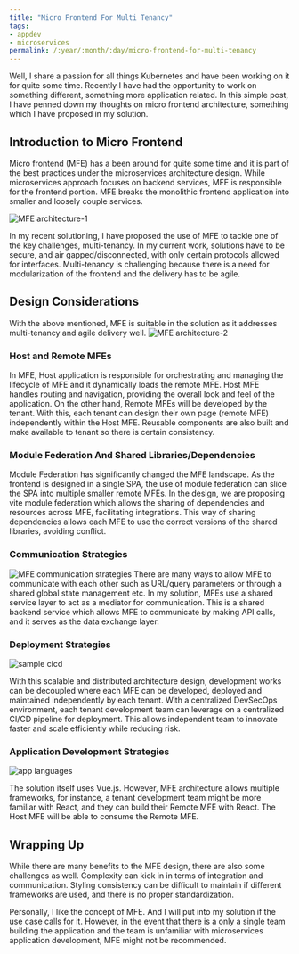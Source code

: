 ```yaml
---
title: "Micro Frontend For Multi Tenancy"
tags:
- appdev
- microservices
permalink: /:year/:month/:day/micro-frontend-for-multi-tenancy
---
```

Well, I share a passion for all things Kubernetes and have been working on it for quite some time. Recently I have had the opportunity to work on something different, something more application related. In this simple post, I have penned down my thoughts on micro frontend architecture, something which I have proposed in my solution.

## Introduction to Micro Frontend
Micro frontend (MFE) has a been around for quite some time and it is part of the best practices under the microservices architecture design. While microservices approach focuses on backend services, MFE is responsible for the frontend portion. MFE breaks the monolithic frontend application into smaller and loosely couple services.

![MFE architecture-1](https://github.com/user-attachments/assets/432dd124-b867-4abe-a4ac-068f67473364)

In my recent solutioning, I have proposed the use of MFE to tackle one of the key challenges, multi-tenancy. In my current work, solutions have to be secure, and air gapped/disconnected, with only certain protocols allowed for interfaces. Multi-tenancy is challenging because there is a need for modularization of the frontend and the delivery has to be agile.

## Design Considerations
With the above mentioned, MFE is suitable in the solution as it addresses multi-tenancy and agile delivery well. 
![MFE architecture-2](https://github.com/user-attachments/assets/a8c8441a-bb04-4eea-aea1-6916c3854a4c)

### Host and Remote MFEs
In MFE, Host application is responsible for orchestrating and managing the lifecycle of MFE and it dynamically loads the remote MFE. Host MFE handles routing and navigation, providing the overall look and feel of the application. 
On the other hand, Remote MFEs will be developed by the tenant. With this, each tenant can design their own page (remote MFE) independently within the Host MFE. Reusable components are also built and make available to tenant so there is certain consistency. 

### Module Federation And Shared Libraries/Dependencies
Module Federation has significantly changed the MFE landscape. As the frontend is designed in a single SPA, the use of module federation can slice the SPA into multiple smaller remote MFEs. In the design, we are proposing vite module federation which allows the sharing of dependencies and resources across MFE, facilitating integrations. This way of sharing dependencies allows each MFE to use the correct versions of the shared libraries, avoiding conflict.

### Communication Strategies
![MFE communication strategies ](https://github.com/user-attachments/assets/d3ba0d97-1c51-41a0-82b9-e27564841e41)
There are many ways to allow MFE to communicate with each other such as URL/query parameters or through a shared global state management etc. In my solution, MFEs use a shared service layer to act as a mediator for communication. This is a shared backend service which allows MFE to communicate by making API calls, and it serves as the data exchange layer.

### Deployment Strategies
![sample cicd](https://github.com/user-attachments/assets/defedc95-7baa-4c29-af8f-5844c50369e2)

With this scalable and distributed architecture design, development works can be decoupled where each MFE can be developed, deployed and maintained independently by each tenant. With a centralized DevSecOps environment, each tenant development team can leverage on a centralized CI/CD pipeline for deployment. This allows independent team to innovate faster and scale efficiently while reducing risk.

### Application Development Strategies
![app languages](https://github.com/user-attachments/assets/f347e23e-dd2b-487d-901d-a53d91cc5f13)

The solution itself uses Vue.js. However, MFE architecture allows multiple frameworks, for instance, a tenant development team might be more familiar with React, and they can build their Remote MFE with React. The Host MFE will be able to consume the Remote MFE.

## Wrapping Up
While there are many benefits to the MFE design, there are also some challenges as well. Complexity can kick in in terms of integration and communication. Styling consistency can be difficult to maintain if different frameworks are used, and there is no proper standardization. 

Personally, I like the concept of MFE. And I will put into my solution if the use case calls for it. However, in the event that there is a only a single team building the application and the team is unfamiliar with microservices application development, MFE might not be recommended.


